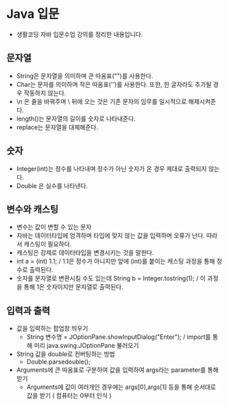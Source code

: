 # Java 입문
* 생활코딩 자바 입문수업 강의를 정리한 내용입니다.
## 문자열
* String은 문자열을 의미하며 큰 따옴표("")를 사용한다.
* Char는 문자를 의미하며 작은 따옴표('')를 사용한다. 또한, 한 글자라도 추가될 경우 작동하지 않는다.
* \n 은 줄을 바꿔주며 \ 뒤에 오는 것은 기존 문자의 임무를 일시적으로 해제시켜준다.
* length()는 문자열의 길이를 숫자로 나타내준다.
* replace는 문자열을 대체해준다. 

## 숫자
* Integer(int)는 정수를 나타내며 정수가 아닌 숫자가 온 경우 제대로 출력되지 않는다.
* Double 은 실수를 나타낸다.

## 변수와 캐스팅
* 변수는 값이 변할 수 있는 문자 
* 자바는 데이터타입에 엄격하며 타입에 맞지 않는 값을 입력하며 오류가 난다. 따라서 캐스팅이 필요하다.
* 캐스팅은 강제로 데이터타입을 변경시키는 것을 말한다.
* int a = (int) 1.1; / 1.1은 정수가 아니지만 앞에 (int)를 붙이는 캐스팅 과정을 통해 정수로 출력된다. 
* 숫자를 문자열로 변환시킬 수도 있는데 
  String b = Integer.tostring(1); / 이 과정을 통해 1은 숫자이지만 문자열로 출력된다.

## 입력과 출력
* 값을 입력하는 팝업창 띄우기
  * String 변수명 = JOptionPane.showInputDialog("Enter"); / import를 통해 미리 java.swing.JOptionPane 불러오기
* String 값을 double로 컨버팅하는 방법
  * Double.parsedouble();
* Arguments에 큰 따옴표로 구분하여 값을 입력하여 args라는 parameter를 통해 받기
  * Arguments에 값이 여러개인 경우에는 args[0],args[1] 등을 통해 순서대로 값을 받기 ( 컴퓨터는 0부터 인식 )



